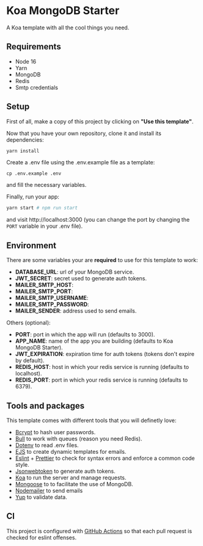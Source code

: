 # Koa MongoDB Starter

A Koa template with all the cool things you need.

## Requirements
* Node 16
* Yarn
* MongoDB
* Redis
* Smtp credentials

## Setup
First of all, make a copy of this project by clicking on **"Use this template"**.

Now that you have your own repository, clone it and install its dependencies:
```bash
yarn install
```

Create a .env file using the .env.example file as a template:
```
cp .env.example .env
```
and fill the necessary variables.

Finally, run your app:
```bash
yarn start # npm run start
```
and visit http://localhost:3000 (you can change the port by changing the `PORT` variable in your .env file).

## Environment
There are some variables your are **required** to use for this template to work:
* **DATABASE_URL**: url of your MongoDB service.
* **JWT_SECRET**: secret used to generate auth tokens.
* **MAILER_SMTP_HOST**:
* **MAILER_SMTP_PORT**:
* **MAILER_SMTP_USERNAME**:
* **MAILER_SMTP_PASSWORD**:
* **MAILER_SENDER**: address used to send emails.

Others (optional):
* **PORT**: port in which the app will run (defaults to 3000).
* **APP_NAME**: name of the app you are building (defaults to Koa MongoDB Starter).
* **JWT_EXPIRATION**: expiration time for auth tokens (tokens don't expire by default).
* **REDIS_HOST**: host in which your redis service is running (defaults to localhost).
* **REDIS_PORT**: port in which your redis service is running (defaults to 6379).

## Tools and packages
This template comes with different tools that you will definetly love:
* [Bcrypt](https://github.com/kelektiv/node.bcrypt.js) to hash user passwords.
* [Bull](https://github.com/OptimalBits/bull) to work with queues (reason you need Redis).
* [Dotenv](https://github.com/motdotla/dotenv) to read .env files.
* [EJS](https://github.com/mde/ejs) to create dynamic templates for emails.
* [Eslint](https://eslint.org/) + [Prettier](https://prettier.io/) to check for syntax errors and enforce a common code style.
* [Jsonwebtoken](https://github.com/auth0/node-jsonwebtoken) to generate auth tokens.
* [Koa](https://koajs.com/) to run the server and manage requests.
* [Mongoose](https://mongoosejs.com/) to to facilitate the use of MongoDB.
* [Nodemailer](https://nodemailer.com/about/) to send emails
* [Yup](https://github.com/jquense/yup) to validate data.

## CI
This project is configured with [GitHub Actions](https://github.com/features/actions) so that each pull request is checked for eslint offenses.
